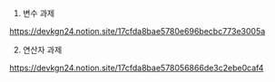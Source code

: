 1. 변수 과제

https://devkgn24.notion.site/17cfda8bae5780e696becbc773e3005a

2. 연산자 과제

https://devkgn24.notion.site/17cfda8bae578056866de3c2ebe0caf4